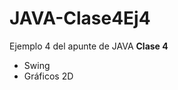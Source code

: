 # JAVA-Clase4Ej4

<p>Ejemplo 4 del apunte de JAVA <b>Clase 4</b> </p>
<ul>
   <li> Swing </li>
   <li> Gráficos 2D </li>
</ul>
